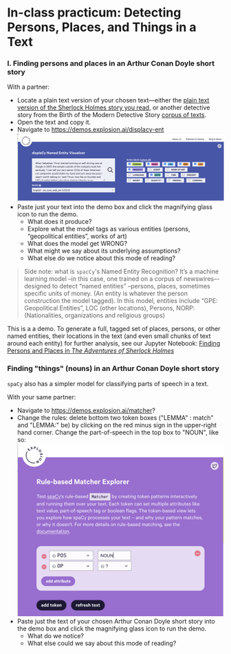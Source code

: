 # In-class practicum: Detecting Persons, Places, and Things in a Text

### I. Finding persons and places in an Arthur Conan Doyle short story

With a partner:

+ Locate a plain text version of your chosen text––either the [plain text version of the Sherlock Holmes story you read](https://sherlock-holm.es/ascii/), or another detective story from the Birth of the Modern Detective Story [corpus of texts](https://github.com/ahmmnd/BMDS/tree/main/texts).
+ Open the text and copy it.
+ Navigate to https://demos.explosion.ai/displacy-ent ![image](../_images/spacy-displacy.png)
+ Paste just your text into the demo box and click the magnifying glass icon to run the demo.
    + What does it produce?
    + Explore what the model tags as various entities (persons, “geopolitical entities”, works of art)
    + What does the model get WRONG? 
    + What might we say about its underlying assumptions?
    + What else do we notice about this mode of reading?
 
> Side note: what is `spacCy`'s Named Entity Recognition? It’s a machine learning model –in this case, one trained on a corpus of newswires–-designed to detect “named entities” –persons, places, sometimes specific units of money. (An entity is whatever the person construction the model tagged). In this model, entities include “GPE: Geopolitical Entities”, LOC (other locations), Persons, NORP: (Nationalities, organizations and religious groups)

This is a a demo. To generate a full, tagged set of places, persons, or other named entities, their locations in the text (and even small chunks of text around each entity) for further analysis, see our Jupyter Notebook:  [Finding Persons and Places in *The Adventures of Sherlock Holmes*](https://colab.research.google.com/drive/1r6noBWarLZCdjB2y3qYjl4MDIM_GhgWU?usp=sharing)

### Finding "things" (nouns) in an Arthur Conan Doyle short story

`spaCy` also has a simpler model for classifying parts of speech in a text.

With your same partner:

+ Navigate to https://demos.explosion.ai/matcher?
+ Change the rules: delete bottom two token boxes ("LEMMA" : match" and "LEMMA:" be) by clicking on the red minus sign in the upper-right hand corner. Change the part-of-speech in the top box to "NOUN", like so: ![image](../_images/spacy-rule-matcher.png)
+ Paste just the text of your chosen Arthur Conan Doyle short story into the demo box and click the magnifying glass icon to run the demo.
    + What do we notice?
    + What else could we say about this mode of reading?